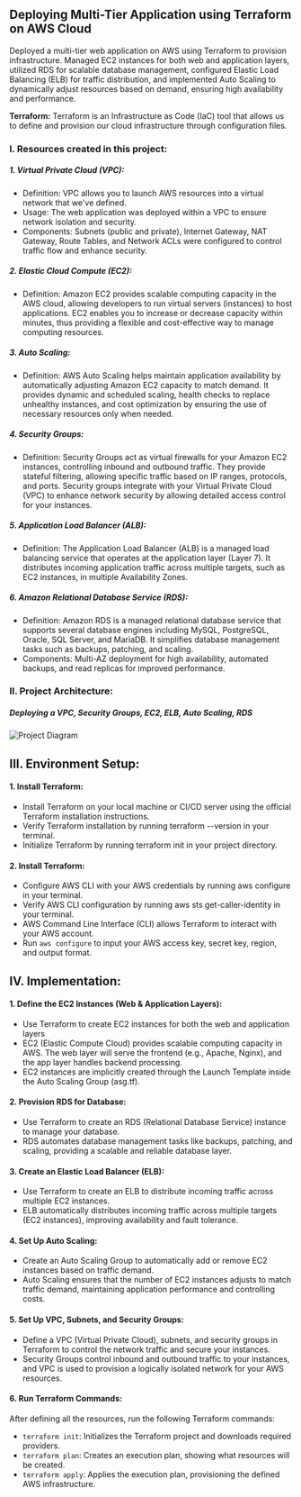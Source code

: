 ## Deploying Multi-Tier Application using Terraform on AWS Cloud

Deployed a multi-tier web application on AWS using Terraform to provision infrastructure. Managed EC2 instances for both web and application layers, utilized RDS for scalable database management, configured Elastic Load Balancing (ELB) for traffic distribution, and implemented Auto Scaling to dynamically adjust resources based on demand, ensuring high availability and performance.

**Terraform:** Terraform is an Infrastructure as Code (IaC) tool that allows us to define and provision our cloud infrastructure through configuration files. 

### I. Resources created in this project:
##### 1. Virtual Private Cloud (VPC):
- Definition: VPC allows you to launch AWS resources into a virtual network that we've defined.
- Usage: The web application was deployed within a VPC to ensure network isolation and security.
- Components: Subnets (public and private), Internet Gateway, NAT Gateway, Route Tables, and Network ACLs were configured to control traffic flow and enhance security.


##### 2. Elastic Cloud Compute (EC2):
- Definition: Amazon EC2 provides scalable computing capacity in the AWS cloud, allowing developers to run virtual servers (instances) to host applications. EC2 enables you to increase or decrease capacity within minutes, thus providing a flexible and cost-effective way to manage computing resources.


##### 3. Auto Scaling:
- Definition: AWS Auto Scaling helps maintain application availability by automatically adjusting Amazon EC2 capacity to match demand. It provides dynamic and scheduled scaling, health checks to replace unhealthy instances, and cost optimization by ensuring the use of necessary resources only when needed.


##### 4. Security Groups:
- Definition: Security Groups act as virtual firewalls for your Amazon EC2 instances, controlling inbound and outbound traffic. They provide stateful filtering, allowing specific traffic based on IP ranges, protocols, and ports. Security groups integrate with your Virtual Private Cloud (VPC) to enhance network security by allowing detailed access control for your instances.


##### 5. Application Load Balancer (ALB):
- Definition: The Application Load Balancer (ALB) is a managed load balancing service that operates at the application layer (Layer 7). It distributes incoming application traffic across multiple targets, such as EC2 instances, in multiple Availability Zones.


##### 6. Amazon Relational Database Service (RDS):
- Definition: Amazon RDS is a managed relational database service that supports several database engines including MySQL, PostgreSQL, Oracle, SQL Server, and MariaDB. It simplifies database management tasks such as backups, patching, and scaling.
- Components: Multi-AZ deployment for high availability, automated backups, and read replicas for improved performance.



### II. Project Architecture:
##### Deploying a VPC, Security Groups, EC2, ELB, Auto Scaling, RDS

![Project Diagram](https://github.com/ahsan598/aws-lift-and-shift-webapp/blob/main/aws-lift-and-shift-webapp.png)


## III. Environment Setup:

#### 1. Install Terraform:
- Install Terraform on your local machine or CI/CD server using the official Terraform installation instructions.
- Verify Terraform installation by running terraform --version in your terminal.
- Initialize Terraform by running terraform init in your project directory.

#### 2. Install Terraform:
- Configure AWS CLI with your AWS credentials by running aws configure in your terminal.
- Verify AWS CLI configuration by running aws sts get-caller-identity in your terminal.
- AWS Command Line Interface (CLI) allows Terraform to interact with your AWS account.
- Run `aws configure` to input your AWS access key, secret key, region, and output format.



## IV. Implementation:

#### 1. Define the EC2 Instances (Web & Application Layers):
- Use Terraform to create EC2 instances for both the web and application layers
- EC2 (Elastic Compute Cloud) provides scalable computing capacity in AWS. The web layer will serve the frontend
(e.g., Apache, Nginx), and the app layer handles backend processing.
- EC2 instances are implicitly created through the Launch Template inside the Auto Scaling Group (asg.tf).


#### 2. Provision RDS for Database:

- Use Terraform to create an RDS (Relational Database Service) instance to manage your database.
- RDS automates database management tasks like backups, patching, and scaling, providing a scalable and reliable database layer.


#### 3. Create an Elastic Load Balancer (ELB):

- Use Terraform to create an ELB to distribute incoming traffic across multiple EC2 instances.
- ELB automatically distributes incoming traffic across multiple targets (EC2 instances), improving availability and fault tolerance.


#### 4. Set Up Auto Scaling:

- Create an Auto Scaling Group to automatically add or remove EC2 instances based on traffic demand.
- Auto Scaling ensures that the number of EC2 instances adjusts to match traffic demand, maintaining application performance and controlling costs.


#### 5. Set Up VPC, Subnets, and Security Groups:

- Define a VPC (Virtual Private Cloud), subnets, and security groups in Terraform to control the network traffic and secure your instances.
- Security Groups control inbound and outbound traffic to your instances, and VPC is used to provision a logically isolated network for your AWS resources.


#### 6. Run Terraform Commands:

After defining all the resources, run the following Terraform commands:
- `terraform init`: Initializes the Terraform project and downloads required providers.
- `terraform plan`: Creates an execution plan, showing what resources will be created.
- `terraform apply`: Applies the execution plan, provisioning the defined AWS infrastructure.